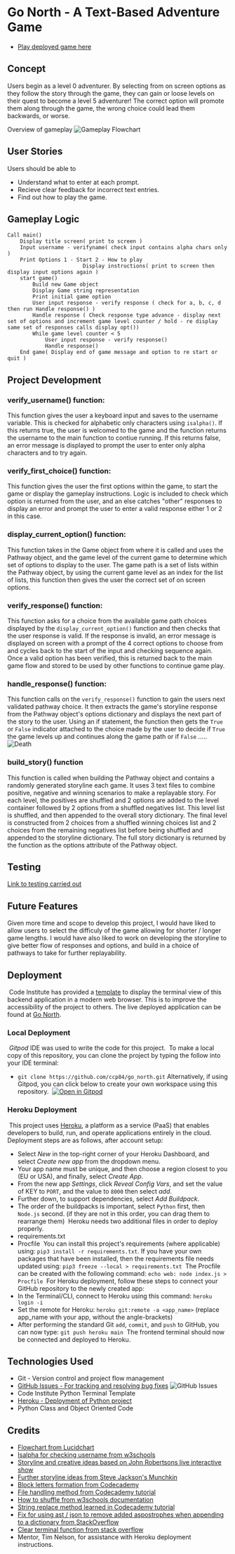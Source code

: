 # Go North - A Text-Based Adventure Game

* [Play deployed game here](https://go-north.herokuapp.com/)

## Concept
Users begin as a level 0 adventurer. By selecting from on screen options as they follow the story through the game, they can gain or loose levels on their quest to become a level 5 adventurer! The correct option will promote them along through the game, the wrong choice could lead them backwards, or worse. 

Overview of gameplay
![Gameplay Flowchart](documentation/gameplay.png)

## User Stories

Users should be able to
* Understand what to enter at each prompt.
* Recieve clear feedback for incorrect text entries.
* Find out how to play the game.

## Gameplay Logic
```
Call main()
    Display title screen( print to screen )
    Input username - verifyname( check input contains alpha chars only )
    Print Options 1 - Start 2 - How to play
                        Display instructions( print to screen then display input options again )
    start game()
        Build new Game object
        Display Game string representation
        Print initial game option
        User input response - verify response ( check for a, b, c, d then run Handle response() )
        Handle response ( Check response type advance - display next set of options and increment game level counter / hold - re display same set of responses calls display opt())
        While game level counter < 5
            User input response - verify response()
            Handle response()
    End game( Display end of game message and option to re start or quit )
```
## Project Development

### verify_username() function:

This function gives the user a keyboard input and saves to the username variable. This is checked for alphabetic only characters using `isalpha()`. If this returns true, the user is welcomed to the game and the function returns the username to the main function to contiue running. If this returns false, an error message is displayed to prompt the user to enter only alpha characters and to try again. 

### verify_first_choice() function:

This function gives the user the first options within the game, to start the game or display the gameplay instructions. Logic is included to check which option is returned from the user, and an else catches "other" responses to display an error and prompt the user to enter a valid response either 1 or 2 in this case.

### display_current_option() function:

This function takes in the Game object from where it is called and uses the Pathway object, and the game level of the current game to determine which set of options to display to the user. 
The game path is a set of lists within the Pathway object, by using the current game level as an index for the list of lists, this function then gives the user the correct set of on screen options.

### verify_response() function:

This function asks for a choice from the available game path choices displayed by the `display_current_option()` function and then checks that the user response is valid. If the response is invalid, an error message is displayed on screen with a prompt of the 4 correct options to choose from and cycles back to the start of the input and checking sequence again. Once a valid option has been verified, this is returned back to the main game flow and stored to be used by other functions to continue game play.

### handle_response() function:

This function calls on the `verify_response()` function to gain the users next validated pathway choice. It then extracts the game's storyline response from the Pathway object's options dictionary and displays the next part of the story to the user. Using an if statement, the function then gets the `True` or `False` indicator attached to the choice made by the user to decide if `True` the game levels up and continues along the game path or if `False` .....
![Death](documentation/death.png)

### build_story() function

This function is called when building the Pathway object and contains a randomly generated storyline each game. It uses 3 text files to combine positive, negative and winning scenarios to make a replayable story. For each level, the positives are shuffled and 2 options are added to the level container followed by 2 options from a shuffled negatives list. This level list is shuffled, and then appended to the overall story dictionary. The final level is constructed from 2 choices from a shuffled winning choices list and 2 choices from the remaining negatives list before being shuffled and appended to the storyline dictionary. The full story dictionary is returned by the function as the options attribute of the Pathway object.

## Testing

[Link to testing carried out](TESTING.md)


## Future Features

Given more time and scope to develop this project, I would have liked to allow users to select the difficuly of the game allowing for shorter / longer game lengths. I would have also liked to work on developing the storyline to give better flow of responses and options, and build in a choice of pathways to take for further replayability. 

## Deployment
​
Code Institute has provided a [template](https://github.com/Code-Institute-Org/python-essentials-template) to display the terminal view of this backend application in a modern web browser. This is to improve the accessibility of the project to others.
​
The live deployed application can be found at [Go North](https://go-north.herokuapp.com/).
​
### Local Deployment
​
*Gitpod* IDE was used to write the code for this project.
​
To make a local copy of this repository, you can clone the project by typing the follow into your IDE terminal:
- `git clone https://github.com/ccp84/go_north.git`
​
Alternatively, if using Gitpod, you can click below to create your own workspace using this repository.
​
[![Open in Gitpod](https://gitpod.io/button/open-in-gitpod.svg)](https://gitpod.io/#https://github.com/ccp84/go_north)
​
### Heroku Deployment
​
This project uses [Heroku](https://www.heroku.com), a platform as a service (PaaS) that enables developers to build, run, and operate applications entirely in the cloud.
​
Deployment steps are as follows, after account setup:
​
- Select *New* in the top-right corner of your Heroku Dashboard, and select *Create new app* from the dropdown menu.
- Your app name must be unique, and then choose a region closest to you (EU or USA), and finally, select *Create App*.
- From the new app *Settings*, click *Reveal Config Vars*, and set the value of KEY to `PORT`, and the value to `8000` then select *add*.
- Further down, to support dependencies, select *Add Buildpack*.
- The order of the buildpacks is important, select `Python` first, then `Node.js` second. (if they are not in this order, you can drag them to rearrange them)
​
Heroku needs two additional files in order to deploy properly.
- requirements.txt
- Procfile
​
You can install this project's requirements (where applicable) using: `pip3 install -r requirements.txt`. If you have your own packages that have been installed, then the requirements file needs updated using: `pip3 freeze --local > requirements.txt`
​
The Procfile can be created with the following command: `echo web: node index.js > Procfile`
​
For Heroku deployment, follow these steps to connect your GitHub repository to the newly created app:
​
- In the Terminal/CLI, connect to Heroku using this command: `heroku login -i`
- Set the remote for Heroku: `heroku git:remote -a <app_name>` (replace app_name with your app, without the angle-brackets)
- After performing the standard Git `add`, `commit`, and `push` to GitHub, you can now type: `git push heroku main`
​
The frontend terminal should now be connected and deployed to Heroku.

## Technologies Used
* Git - Version control and project flow management
* [GitHub Issues - For tracking and resolving bug fixes](https://github.com/ccp84/go_north/issues)
![GitHub Issues](documentation/issue_1.png)
* Code Institute Python Terminal Template
* [Heroku - Deployment of Python project](https://id.heroku.com/login)
* Python Class and Object Oriented Code

## Credits

* [Flowchart from Lucidchart](https://lucid.app/)
* [Isalpha for checking username from w3schools](https://www.w3schools.com/python/ref_string_isalpha.asp#:~:text=The%20isalpha()%20method%20returns,alphabet%20letters%3A%20(space)!)
* [Storyline and creative ideas based on John Robertsons live interactive show](https://www.thejohnrobertson.com/thedarkroom/)
* [Further storyline ideas from Steve Jackson's Munchkin](http://www.sjgames.com/)
* [Block letters formation from Codecademy](https://www.codecademy.com/courses/learn-python-3/projects/python-block-letters)
* [File handling method from Codecademy tutorial](https://www.codecademy.com/courses/learn-python-3/lessons/learn-python-files/)
* [How to shuffle from w3schools documentation](https://www.w3schools.com/python/ref_random_shuffle.asp)
* [String replace method learned in Codecademy tutorial](https://www.codecademy.com/courses/learn-python-3/lessons/string-methods/)
* [Fix for using ast / json to remove added aspostrophes when appending to a dictionary from StackOverflow](https://stackoverflow.com/questions/53052277/add-string-to-dictionary-without-quotes-in-python)
* [Clear terminal function from stack overflow](https://stackoverflow.com/questions/2084508/clear-terminal-in-python)
* Mentor, Tim Nelson, for assistance with Heroku deployment instructions.